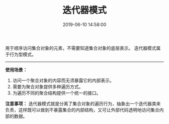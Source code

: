 ﻿---
layout: post
title:  "迭代器模式"
date:   2019-06-10 14:58:00
categories: 
   - 设计模式
tags:
   - 设计模式
---

用于顺序访问集合对象的元素，不需要知道集合对象的底层表示。
迭代器模式属于行为型模式。


----------

**使用场景：** 
1. 访问一个聚合对象的内容而无须暴露它的内部表示。 
2. 需要为聚合对象提供多种遍历方式。 
3. 为遍历不同的聚合结构提供一个统一的接口。

**注意事项：**
迭代器模式就是分离了集合对象的遍历行为，抽象出一个迭代器类来负责，这样既可以做到不暴露集合的内部结构，又可让外部代码透明地访问集合内部的数据。

